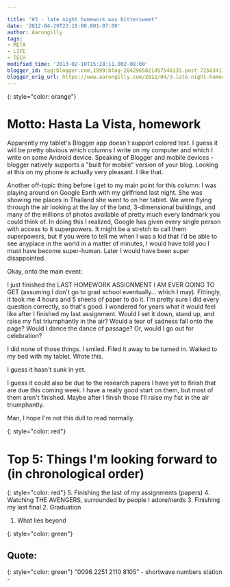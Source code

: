 ```yaml
---

title: "#3 - late night homework was bittersweet"
date: '2012-04-29T23:18:00.001-07:00'
author: Aarongilly
tags:
- META
- LIFE
- TECH
modified_time: '2013-02-10T15:28:11.002-08:00'
blogger_id: tag:blogger.com,1999:blog-2842965021457548135.post-7258341715119153555
blogger_orig_url: https://www.aarongilly.com/2012/04/3-late-night-homework-was-bittersweet.html
---
```


{: style="color: orange"}
# Motto: Hasta La Vista, homework

Apparently my tablet's Blogger app doesn't support colored text. I guess it will be pretty obvious which columns I write on my computer and which I write on some Android device. Speaking of Blogger and mobile devices - blogger natively supports a "built for mobile" version of your blog. Looking at this on my phone is actually very pleasant. I like that.

Another off-topic thing before I get to my main point for this column: I was playing around on Google Earth with my girlfriend last night. She was showing me places in Thailand she went to on her tablet. We were flying through the air looking at the lay of the land, 3-dimensional buildings, and many of the millions of photos available of pretty much every landmark you could think of. In doing this I realized, Google has given every single person with access to it superpowers. It might be a stretch to call them superpowers, but if you were to tell me when I was a kid that I'd be able to see anyplace in the world in a matter of minutes, I would have told you I must have become super-human. Later I would have been super disappointed.

Okay, onto the main event:

I just finished the LAST HOMEWORK ASSIGNMENT I AM EVER GOING TO GET (assuming I don't go to grad school eventually... which I may). Fittingly, it took me 4 hours and 5 sheets of paper to do it. I'm pretty sure I did every question correctly, so that's good. I wondered for years what it would feel like after I finished my last assignment. Would I set it down, stand up, and raise my fist triumphantly in the air? Would a tear of sadness fall onto the page? Would I dance the dance of passage? Or, would I go out for celebration?

I did none of those things. I smiled. Filed it away to be turned in. Walked to my bed with my tablet. Wrote this.

I guess it hasn't sunk in yet.

I guess it could also be due to the research papers I have yet to finish that are due this coming week. I have a really good start on them, but most of them aren't finished. Maybe after I finish those I'll raise my fist in the air triumphantly.

Man, I hope I'm not this dull to read normally.

{: style="color: red"}
# Top 5: Things I'm looking forward to (in chronological order)
{: style="color: red"}
5. Finishing the last of my assignments (papers)
4. Watching THE AVENGERS, surrounded by people I adore/nerds
3. Finishing my last final
2. Graduation
1. What lies beyond

{: style="color: green"}
## Quote:
{: style="color: green"}
"0096 2251 2110 8105"
     - shortwave numbers station -